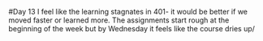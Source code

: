 #Day 13
I feel like the learning stagnates in 401- it would be better if we moved faster or learned more.
The assignments start rough at the beginning of the week but by Wednesday it feels like the course dries up/
